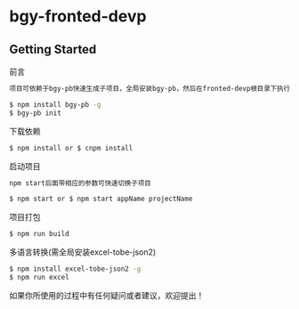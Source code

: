 # bgy-fronted-devp

## Getting Started

前言

```bash
项目可依赖于bgy-pb快速生成子项目，全局安装bgy-pb，然后在fronted-devp根目录下执行bgy-pb init

$ npm install bgy-pb -g
$ bgy-pb init
```

下载依赖

```bash
$ npm install or $ cnpm install
```

启动项目

```bash
npm start后面带相应的参数可快速切换子项目

$ npm start or $ npm start appName projectName
```

项目打包

```bash
$ npm run build
```

多语言转换(需全局安装excel-tobe-json2)

```bash
$ npm install excel-tobe-json2 -g
$ npm run excel
```

如果你所使用的过程中有任何疑问或者建议，欢迎提出！
